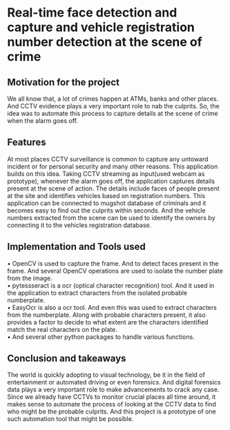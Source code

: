# Real-time face detection and capture and vehicle registration number detection at the scene of crime

## Motivation for the project
We all know that, a lot of crimes happen at ATMs, banks and other places. And CCTV evidence plays a very important role to nab the culprits. So, the idea was to automate this process to capture details at the scene of crime when the alarm goes off. 

## Features
At most places CCTV surveillance is common to capture any untoward incident or for personal security and many other reasons. This application builds on this idea. Taking CCTV streaming as input(used webcam as prototype), whenever the alarm goes off, the application captures details present at the scene of action. The details include faces of people present at the site and identifies vehicles based on registration numbers. This application can be connected to mugshot database of criminals and it becomes easy to find out the culprits within seconds. And the vehicle numbers extracted from the scene can be used to identify the owners by connecting it to the vehicles registration database. 

## Implementation and Tools used 
• OpenCV is used to capture the frame. And to detect faces present in the frame. And several OpenCV operations are used to isolate the number plate from the image.  
• pytessseract is a ocr (optical character recognition) tool. And it used in the application to extract characters from the isolated probable numberplate.   
• EasyOcr is also a ocr tool. And even this was used to extract characters from the numberplate. Along with probable characters present, it also provides a factor to decide to what extent are the characters identified match the real characters on the plate.   
• And several other python packages to handle various functions.

## Conclusion and takeaways
The world is quickly adopting to visual technology, be it in the field of entertainment or automated driving or even forensics. And digital forensics data plays a very important role to make advancements to crack any case. Since we already have CCTVs to monitor crucial places all time around, it makes sense to automate the process of looking at the CCTV data to find who might be the probable culprits. And this project is a prototype of one such automation tool that might be possible.
